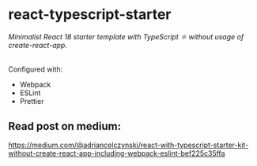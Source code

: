 # react-typescript-starter

###### Minimalist React 18 starter template with TypeScript ⚛ without usage of create-react-app.

Configured with:

- Webpack
- ESLint
- Prettier

## Read post on medium:

https://medium.com/@adriancelczynski/react-with-typescript-starter-kit-without-create-react-app-including-webpack-eslint-bef225c35ffa
